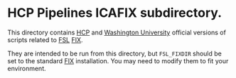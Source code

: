 # HCP Pipelines ICAFIX subdirectory.

This directory contains [HCP] and [Washington University] official versions
of scripts related to [FSL] [FIX].

They are intended to be run from this directory, but `FSL_FIXDIR` should be
set to the standard [FIX] installation.  You may need to modify them to fit
your environment.

<!-- References -->

[HCP]: http://www.humanconnectome.org
[Washington University]: http://www.wustl.edu
[FSL]: http://fsl.fmrib.ox.ac.uk/fsl/fslwiki
[FIX]: http://fsl.fmrib.ox.ac.uk/fsl/fslwiki/FIX
